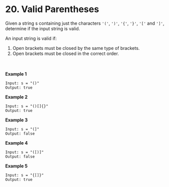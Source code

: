 # 20. Valid Parentheses

Given a string s containing just the characters ``'('``, ``')'``, ``'{'``, ``'}'``, ``'['`` and ``']'``, determine if the input string is valid.

An input string is valid if:

1. Open brackets must be closed by the same type of brackets.
2. Open brackets must be closed in the correct order.

<br><br>
**Example 1**
```
Input: s = "()"
Output: true
```
**Example 2**
```
Input: s = "()[]{}"
Output: true
```
**Example 3**
```
Input: s = "(]"
Output: false
```
**Example 4**
```
Input: s = "([)]"
Output: false
```
**Example 5**
```
Input: s = "{[]}"
Output: true
```